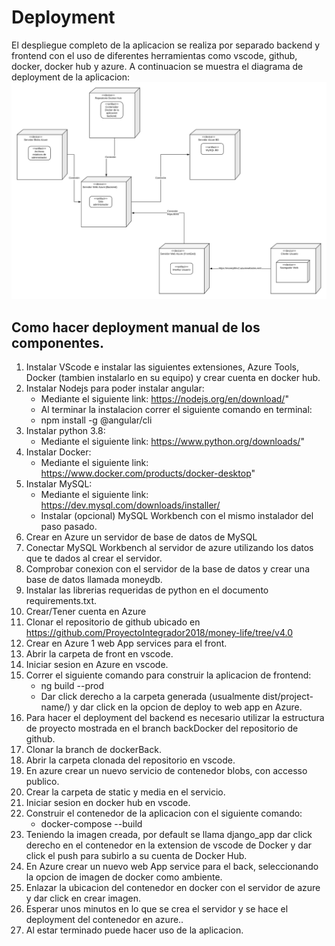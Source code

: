 # Deployment
El despliegue completo de la aplicacion se realiza por separado backend y frontend con el uso de diferentes herramientas como vscode, github, docker, docker hub y azure. A continuacion se muestra el diagrama de deployment de la aplicacion:
![alt text](https://github.com/ProyectoIntegrador2018/money-life/blob/actualizacionarchivos/DeploymentDiagram.png)

## Como hacer deployment manual de los componentes. 
1.	Instalar VScode e instalar las siguientes extensiones, Azure Tools, Docker (tambien instalarlo en su equipo) y crear cuenta en docker hub.
1.	Instalar Nodejs para poder instalar angular:
    * Mediante el siguiente link: https://nodejs.org/en/download/"
    * Al terminar la instalacion correr el siguiente comando en terminal:
    * npm install -g @angular/cli
1.	Instalar python 3.8:
    * Mediante el siguiente link: https://www.python.org/downloads/"
1.	Instalar Docker:
    * Mediante el siguiente link: https://www.docker.com/products/docker-desktop"
1.  Instalar MySQL:
    * Mediante el siguiente link: https://dev.mysql.com/downloads/installer/
    * Instalar (opcional) MySQL Workbench con el mismo instalador del paso pasado.
1.	Crear en Azure un servidor de base de datos de MySQL
1.  Conectar MySQL Workbench al servidor de azure utilizando los datos que te dados al crear el servidor.
1.  Comprobar conexion con el servidor de la base de datos y crear una base de datos llamada moneydb.
1.	Instalar las librerias requeridas de python en el documento requirements.txt.
1.	Crear/Tener cuenta en Azure
1.	Clonar el repositorio de github ubicado en https://github.com/ProyectoIntegrador2018/money-life/tree/v4.0
1.	Crear en Azure 1 web App services para el front.
1.	Abrir la carpeta de front en vscode.
1.	Iniciar sesion en Azure en vscode.
1.	Correr el siguiente comando para construir la aplicacion de frontend:
    * ng build --prod
    * Dar click derecho a la carpeta generada (usualmente dist/project-name/) y dar click en la opcion de deploy to web app en Azure.
1.	Para hacer el deployment del backend es necesario utilizar la estructura de proyecto mostrada en el branch backDocker del repositorio de github.
1.	Clonar la branch de dockerBack.
1.	Abrir la carpeta clonada del repositorio en vscode.
1.	En azure crear un nuevo servicio de contenedor blobs, con accesso publico.
1.	Crear la carpeta de static y media en el servicio. 
1.	Iniciar sesion en docker hub en vscode. 
1.	Construir el contenedor de la aplicacion con el siguiente comando:
    * docker-compose --build
1.	Teniendo la imagen creada, por default se llama django_app dar click derecho en el contenedor en la extension de vscode de Docker y dar click el push para subirlo a su cuenta de Docker Hub.
1.	En Azure crear un nuevo web App service para el back, seleccionando la opcion de imagen de docker como ambiente.
1.  Enlazar la ubicacion del contenedor en docker con el servidor de azure y dar click en crear imagen.  
1.	Esperar unos minutos en lo que se crea el servidor y se hace el deployment del contenedor en azure..
1.	Al estar terminado puede hacer uso de la aplicacion.
